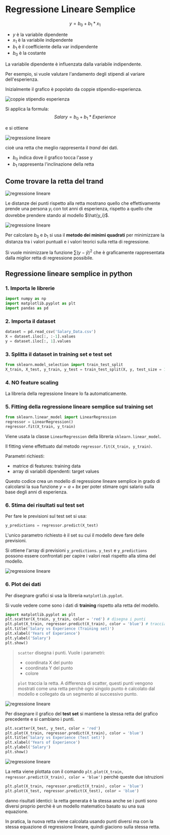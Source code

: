 # Regressione Lineare Semplice

$$ y = b_0 + b_1 * x_1$$

- $y$ è la variabile dipendente
- $x_1$ è la variabile indipendente
- $b_1$ è il coefficiente della var indipendente
- $b_0$ è la costante

La variabile dipendente è influenzata dalla variabile indipendente.

Per esempio, si vuole valutare l'andamento degli stipendi al variare dell'esperienza.

Inizialmente il grafico è popolato da coppie stipendio-esperienza.

![coppie stipendio esperienza](img/001.png)

Si applica la formula:
$$ Salary = b_0 + b_1 * Experience $$

e si ottiene

![regressione lineare](img/002.png)

cioè una retta che meglio rappresenta il *trand* dei dati.

- $b_0$ indica dove il grafico tocca l'asse y
- $b_1$ rappresenta l'inclinazione della retta

## Come trovare la retta del trand

![regressione lineare](img/003.png)

Le distanze dei punti rispetto alla retta mostrano quello che effettivamente prende una persona $y_i$ con tot anni di esperienza, rispetto a quello che dovrebbe prendere stando al modello $\hat{y_i}$.

![regressione lineare](img/004.png)

Per calcolare $b_0$ e $b_1$ si usa il **metodo dei minimi quadrati** per minimizzare la distanza tra i valori puntuali e i valori teorici sulla retta di regressione.

Si vuole minimizzare la funzione $\sum(y-\hat{y})^2$ che è graficamente rappresentata dalla miglior retta di regressione possibile.

## Regressione lineare semplice in python

### 1. Importa le librerie

```Python
import numpy as np
import matplotlib.pyplot as plt
import pandas as pd
```

### 2. Importa il dataset

```Python
dataset = pd.read_csv('Salary_Data.csv')
X = dataset.iloc[:, :-1].values
y = dataset.iloc[:, 1].values
```

### 3. Splitta il dataset in training set e test set

```Python
from sklearn.model_selection import train_test_split
X_train, X_test, y_train, y_test = train_test_split(X, y, test_size = 1/3, random_state = 0)
```

### 4. NO feature scaling

La libreria della regressione lineare lo fa automaticamente.

### 5. Fitting della regressione lineare semplice sul training set

```Python
from sklearn.linear_model import LinearRegression
regressor = LinearRegression()
regressor.fit(X_train, y_train)
```

Viene usata la classe `LinearRegression` della libreria `sklearn.linear_model`.

Il fitting viene effettuato dal metodo `regressor.fit(X_train, y_train)`.

Parametri richiesti:

- matrice di features: training data
- array di variabili dipendenti: target values

Questo codice crea un modello di regressione lineare semplice in grado di calcolarsi la sua funzione $y=a+bx$ per poter stimare ogni salario sulla base degli anni di esperienza.

### 6. Stima dei risultati sul test set

Per fare le previsioni sul test set si usa:

```Python
y_predictions = regressor.predict(X_test)
```

L'unico parametro richiesto è il set su cui il modello deve fare delle previsioni.

Si ottiene l'array di previsioni `y_predictions`.
`y_test` e `y_predictions` possono essere confrontati per capire i valori reali rispetto alla stima del modello.

![regressione lineare](img/005.png)

### 6. Plot dei dati

Per disegnare grafici si usa la libreria `matplotlib.pyplot`.

Si vuole vedere come sono i dati di **training** rispetto alla retta del modello.

```Python
import matplotlib.pyplot as plt
plt.scatter(X_train, y_train, color = 'red') # disegna i punti
plt.plot(X_train, regressor.predict(X_train), color = 'blue') # traccia la retta
plt.title('Salary vs Experience (Training set)')
plt.xlabel('Years of Experience')
plt.ylabel('Salary')
plt.show()
```

> `scatter` disegna i punti. Vuole i parametri:
> 
> - coordinata X del punto
> - coordinata Y del punto
> - colore
> 
> `plot` traccia la retta. A differenza di scatter, questi punti vengono mostrati come una retta perchè ogni singolo punto è calcolato dal modello e collegato da un segmento al successivo punto. 

![regressione lineare](img/006.png)

Per disegnare il grafico del **test set** si mantiene la stessa retta del grafico precedente e si cambiano i punti.

```Python
plt.scatter(X_test, y_test, color = 'red')
plt.plot(X_train, regressor.predict(X_train), color = 'blue')
plt.title('Salary vs Experience (Test set)')
plt.xlabel('Years of Experience')
plt.ylabel('Salary')
plt.show()
```

![regressione lineare](img/007.png)

La retta viene plottata con il comando `plt.plot(X_train, regressor.predict(X_train), color = 'blue')` perchè queste due istruzioni

```Python
plt.plot(X_train, regressor.predict(X_train), color = 'blue')
plt.plot(X_test, regressor.predict(X_test), color = 'blue')
```

danno risultati identici: la retta generata è la stessa anche se i punti sono diversi proprio perchè è un modello matematico basato su una sua equazione.

In pratica, la nuova retta viene calcolata usando punti diversi ma con la stessa equazione di regressione lineare, quindi giaciono sulla stessa retta.
